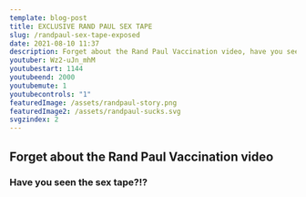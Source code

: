 ```yaml
---
template: blog-post
title: EXCLUSIVE RAND PAUL SEX TAPE
slug: /randpaul-sex-tape-exposed
date: 2021-08-10 11:37
description: Forget about the Rand Paul Vaccination video, have you seen the sex tape?
youtuber: Wz2-uJn_mhM
youtubestart: 1144
youtubeend: 2000
youtubemute: 1
youtubecontrols: "1"
featuredImage: /assets/randpaul-story.png
featuredImage2: /assets/randpaul-sucks.svg
svgzindex: 2
---
```


## Forget about the Rand Paul Vaccination video

### Have you seen the sex tape?!?



